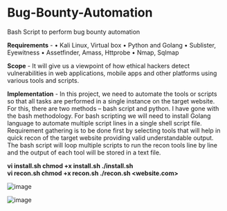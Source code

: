 # Bug-Bounty-Automation



Bash Script to perform bug bounty automation

<b>Requirements</b> -
•	Kali Linux, Virtual box
•	Python and Golang
•	Sublister, Eyewitness
•	Assetfinder, Amass, Httprobe
•	Nmap, Sqlmap

<b>Scope</b> - It will give us a viewpoint of how ethical hackers detect vulnerabilities in web applications, mobile apps and other platforms using various tools and scripts.

<b>Implementation</b> - In this project, we need to automate the tools or scripts so that all tasks are performed in a single instance on the target website. For this, there are two methods – bash script and python. I have gone with the bash methodology. For bash scripting we will need to install Golang language to automate multiple script lines in a single shell script file. Requirement gathering is to be done first by selecting tools that will help in quick recon of the target website providing valid understandable output. The bash script will loop multiple scripts to run the recon tools line by line and the output of each tool will be stored in a text file.

<b> vi install.sh
  chmod +x install.sh
  ./install.sh
</b>
<br>
<b> vi recon.sh
  chmod +x recon.sh
  ./recon.sh <website.com>
</b>
  
![image](https://user-images.githubusercontent.com/61228111/175811304-99cb6171-51da-4510-b475-4bed88f972b2.png)

![image](https://user-images.githubusercontent.com/61228111/175811309-6b7ca410-a370-42bc-aebd-d3c43e367bb7.png)
